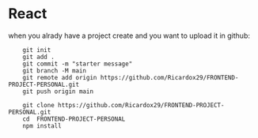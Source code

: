 # React 

when you alrady have a project create and you want to upload it in github:
```shell
    git init
    git add .
    git commit -m "starter message"
    git branch -M main
    git remote add origin https://github.com/Ricardox29/FRONTEND-PROJECT-PERSONAL.git
    git push origin main
```

```shell
    git clone https://github.com/Ricardox29/FRONTEND-PROJECT-PERSONAL.git
    cd  FRONTEND-PROJECT-PERSONAL
    npm install
```